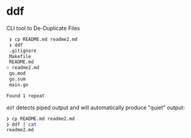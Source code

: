 # ddf

 CLI tool to De-Duplicate Files

```bash
 ❯ cp README.md readme2.md
 ❯ ddf
 .gitignore
 Makefile
 README.md
> readme2.md
 go.mod
 go.sum
 main.go

Found 1 repeat
```

`ddf` detects piped output and will automatically produce "quiet" output:

```bash
❯ cp README.md readme2.md
❯ ddf | cat
readme2.md
```
